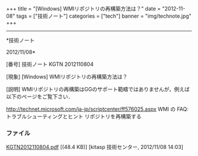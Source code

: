﻿+++
title = "[Windows] WMIリポジトリの再構築方法は？"
date = "2012-11-08"
tags = ["技術ノート"]
categories = ["tech"]
banner = "img/technote.jpg"
+++

-----------------------------------------------------------------------------------------------------------------------------

*技術ノート

2012/11/08*


[番号]
技術ノート KGTN 2012110804

[現象]
[Windows] WMIリポジトリの再構築方法は？

[説明]
WMIリポジトリの再構築はGGのサポート範疇ではありませんが，例えば以下のページをご覧下さい．

<http://technet.microsoft.com/ja-jp/scriptcenter/ff576025.aspx>
WMI の FAQ: トラブルシューティングとヒント
リポジトリを再構築する


### ファイル

 
 


[KGTN2012110804.pdf](http://techreport.kitasp.net/attachments/download/1100/KGTN2012110804.pdf)
 [(48.4 KB)] [kitasp 技術センター, 2012/11/08
14:03]


 


 

